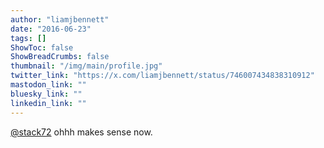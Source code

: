 ```yaml
---
author: "liamjbennett"
date: "2016-06-23"
tags: []
ShowToc: false
ShowBreadCrumbs: false
thumbnail: "/img/main/profile.jpg"
twitter_link: "https://x.com/liamjbennett/status/746007434838310912"
mastodon_link: ""
bluesky_link: ""
linkedin_link: ""
---
```


[@stack72](https://x.com/stack72) ohhh makes sense now.

